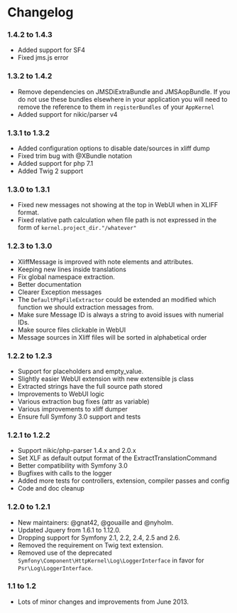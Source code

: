 # Changelog
### 1.4.2 to 1.4.3
* Added support for SF4
* Fixed jms.js error

### 1.3.2 to 1.4.2
* Remove dependencies on JMSDiExtraBundle and JMSAopBundle. If you do not use these bundles elsewhere in your application you will need to remove the reference to them in `registerBundles` of your `AppKernel` 
* Added support for nikic/parser v4

### 1.3.1 to 1.3.2
* Added configuration options to disable date/sources in xliff dump
* Fixed trim bug with @XBundle notation
* Added support for php 7.1
* Added Twig 2 support

### 1.3.0 to 1.3.1

* Fixed new messages not showing at the top in WebUI when in XLIFF format.
* Fixed relative path calculation when file path is not expressed in the form of `kernel.project_dir."/whatever"`

### 1.2.3 to 1.3.0

* XliffMessage is improved with note elements and attributes. 
* Keeping new lines inside translations
* Fix global namespace extraction.
* Better documentation
* Clearer Exception messages
* The `DefaultPhpFileExtractor` could be extended an modified which function we should extraction messages from.
* Make sure Message ID is always a string to avoid issues with numerial IDs. 
* Make source files clickable in WebUI
* Message sources in Xliff files will be sorted in alphabetical order 

### 1.2.2 to 1.2.3

* Support for placeholders and empty_value.
* Slightly easier WebUI extension with new extensible js class
* Extracted strings have the full source path stored
* Improvements to WebUI logic
* Various extraction bug fixes (attr as variable)
* Various improvements to xliff dumper
* Ensure full Symfony 3.0 support and tests

### 1.2.1 to 1.2.2

* Support nikic/php-parser 1.4.x and 2.0.x
* Set XLF as default output format of the ExtractTranslationCommand
* Better compatibility with Symfony 3.0
* Bugfixes with calls to the logger
* Added more tests for controllers, extension, compiler passes and config
* Code and doc cleanup 

### 1.2.0 to 1.2.1

* New maintainers: @gnat42, @gouaille and @nyholm.
* Updated Jquery from 1.6.1 to 1.12.0.
* Dropping support for Symfony 2.1, 2.2, 2.4, 2.5 and 2.6.
* Removed the requirement on Twig text extension.
* Removed use of the deprecated `Symfony\Component\HttpKernel\Log\LoggerInterface` in favor for `Psr\Log\LoggerInterface`. 

### 1.1 to 1.2

* Lots of minor changes and improvements from June 2013.
